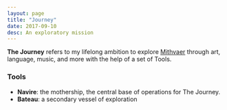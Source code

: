 ```yaml
---
layout: page
title: "Journey"
date: 2017-09-10
desc: An exploratory mission
---
```


<p class="mb4 lhd"><b>The Journey</b> refers to my lifelong ambition to explore <a href="/sub/mithvaer">Mithvaer</a> through art, language, music, and more with the help of a set of Tools.
<h3 class="mb4 f6 upc tk bb pb3">Tools</h3>
<ul class="mb4 lhd">
  <li><b>Navire</b>: the mothership, the central base of operations for The Journey.</li>
  <li><b>Bateau</b>: a secondary vessel of exploration</li>
</ul>

